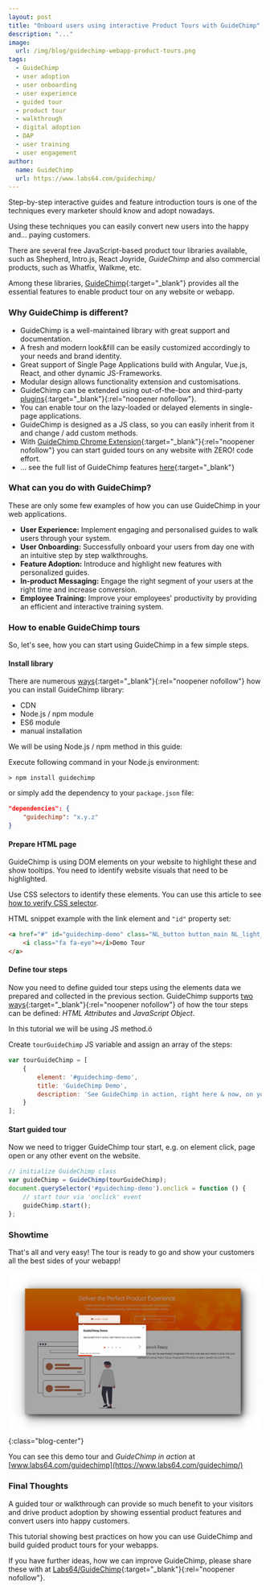 ```yaml
---
layout: post
title: "Onboard users using interactive Product Tours with GuideChimp"
description: "..."
image:
  url: /img/blog/guidechimp-webapp-product-tours.png
tags:
  - GuideChimp
  - user adoption
  - user onboarding
  - user experience
  - guided tour
  - product tour
  - walkthrough
  - digital adoption
  - DAP
  - user training
  - user engagement
author:
  name: GuideChimp
  url: https://www.labs64.com/guidechimp/
---
```


Step-by-step interactive guides and feature introduction tours is one of the techniques every marketer should know and adopt nowadays.

Using these techniques you can easily convert new users into the happy and... paying customers.

There are several free JavaScript-based product tour libraries available, such as Shepherd, Intro.js, React Joyride, *GuideChimp* and also commercial products, such as Whatfix, Walkme, etc.

Among these libraries, [GuideChimp](https://www.labs64.com/guidechimp/){:target="_blank"} provides all the essential features to enable product tour on any website or webapp.

### Why GuideChimp is different?

- GuideChimp is a well-maintained library with great support and documentation.
- A fresh and modern look&fill can be easily customized accordingly to your needs and brand identity.
- Great support of Single Page Applications build with Angular, Vue.js, React, and other dynamic JS-Frameworks.
- Modular design allows functionality extension and customisations.
- GuideChimp can be extended using out-of-the-box and third-party [plugins](https://github.com/Labs64/GuideChimp/wiki/Plugins){:target="_blank"}{:rel="noopener nofollow"}.
- You can enable tour on the lazy-loaded or delayed elements in single-page applications.
- GuideChimp is designed as a JS class, so you can easily inherit from it and change / add custom methods.
- With [GuideChimp Chrome Extension](https://chrome.google.com/webstore/detail/guidechimp-chrome-extensi/afecedbgkfoijeligfjflidfddndnjng){:target="_blank"}{:rel="noopener nofollow"} you can start guided tours on any website with ZERO! code effort.
- ... see the full list of GuideChimp features [here](https://www.labs64.com/guidechimp/#features){:target="_blank"}

### What can you do with GuideChimp?

These are only some few examples of how you can use GuideChimp in your web applications.

- **User Experience:** Implement engaging and personalised guides to walk users through your system.
- **User Onboarding:** Successfully onboard your users from day one with an intuitive step by step walkthroughs.
- **Feature Adoption:** Introduce and highlight new features with personalized guides.
- **In-product Messaging:** Engage the right segment of your users at the right time and increase conversion.
- **Employee Training:** Improve your employees' productivity by providing an efficient and interactive training system.

### How to enable GuideChimp tours

So, let's see, how you can start using GuideChimp in a few simple steps.

#### **Install library**

There are numerous [ways](https://github.com/Labs64/GuideChimp/wiki/Install){:target="_blank"}{:rel="noopener nofollow"} how you can install GuideChimp library:

- CDN
- Node.js / npm module
- ES6 module
- manual installation

We will be using Node.js / npm method in this guide:

Execute following command in your Node.js environment:
```shell
> npm install guidechimp
```

or simply add the dependency to your `package.json` file:
```json
"dependencies": {
    "guidechimp": "x.y.z"
}
```

#### **Prepare HTML page**

GuideChimp is using DOM elements on your website to highlight these and show tooltips. You need to identify website visuals that need to be highlighted.

Use CSS selectors to identify these elements. You can use this article to see [how to verify CSS selector](/blog/2020/10/12/validate-css-selectors/).

HTML snippet example with the link element and `"id"` property set:
```html
<a href="#" id="guidechimp-demo" class="NL_button button_main NL_light_btn" role="button">
    <i class="fa fa-eye"></i>Demo Tour
</a>
```

#### **Define tour steps**

Now you need to define guided tour steps using the elements data we prepared and collected in the previous section.
GuideChimp supports [two ways](https://github.com/Labs64/GuideChimp/wiki/Configure#step-definition){:target="_blank"}{:rel="noopener nofollow"} of how the tour steps can be defined: *HTML Attributes* and *JavaScript Object*.

In this tutorial we will be using JS method.ö

Create `tourGuideChimp` JS variable and assign an array of the steps:
```javascript
var tourGuideChimp = [
    {
        element: '#guidechimp-demo',
        title: 'GuideChimp Demo',
        description: 'See GuideChimp in action, right here & now, on your screen.'
    }
];
```

#### **Start guided tour**

Now we need to trigger GuideChimp tour start, e.g. on element click, page open or any other event on the website.

```javascript
// initialize GuideChimp class
var guideChimp = GuideChimp(tourGuideChimp);
document.querySelector('#guidechimp-demo').onclick = function () {
    // start tour via 'onclick' event
    guideChimp.start();
};
```

### Showtime

That's all and very easy! The tour is ready to go and show your customers all the best sides of your webapp!

![GuideChimp in Action](/img/blog/guidechimp-in-action.png "GuideChimp in Action"){:class="blog-center"}

You can see this demo tour and *GuideChimp in action* at [www.labs64.com/guidechimp](https://www.labs64.com/guidechimp/)

### Final Thoughts

A guided tour or walkthrough can provide so much benefit to your visitors and drive product adoption by showing essential product features and convert users into happy customers.

This tutorial showing best practices on how you can use GuideChimp and build guided product tours for your webapps.

If you have further ideas, how we can improve GuideChimp, please share these with at [Labs64/GuideChimp](https://github.com/Labs64/GuideChimp/issues){:target="_blank"}{:rel="noopener nofollow"}.
